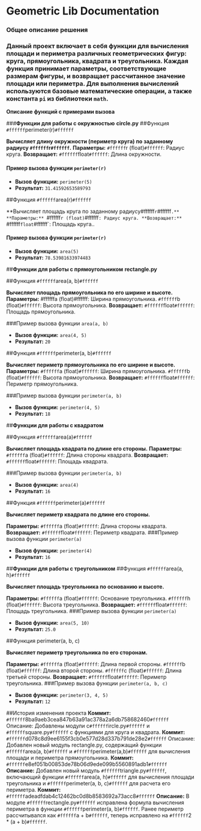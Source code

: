 # **Geometric Lib Documentation** 
### **Общее описание решения**
### Данный проект включает в себя функции для вычисления площади и периметра различных геометрических фигур: круга, прямоугольника, квадрата и треугольника. Каждая функция принимает параметры, соответствующие размерам фигуры, и возвращает рассчитанное значение площади или периметра. Для выполнения вычислений используются базовые математические операции, а также константа `pi` из библиотеки `math`.

**Описание функций с примерами вызова**

###**Функции для работы с окружностью**
**circle.py**
##Функция `#ffffff`perimeter(r)`#ffffff`

**Вычисляет длину окружности (периметр круга) по заданному радиусу `#ffffff`r`#ffffff`.**
**Параметры:**
`#ffffff`r (float)`#ffffff`: Радиус круга.
**Возвращает:**
`#ffffff`float`#ffffff`: Длина окружности.

#### Пример вызова функции `perimeter(r)`
- **Вызов функции:** `perimeter(5)`
- **Результат:** `31.41592653589793`
    
##Функция `#ffffff`area(r)`#ffffff`

**Вычисляет площадь круга по заданному радиусу#ffffff`r`#ffffff`.**
**Параметры:**
`#ffffff`r (float)`#ffffff`: Радиус круга.
**Возвращает:**
`#ffffff`float`#ffffff`: Площадь круга..

#### Пример вызова функции `perimeter(r)`
- **Вызов функции:** `area(5)`
- **Результат:** `78.53981633974483`

##**Функции для работы с прямоугольником**
**rectangle.py**

##Функция `#ffffff`area(a, b)`#ffffff`

**Вычисляет площадь прямоугольника по его ширине и высоте.**
**Параметры:**
#ffffffa (float)#ffffff: Ширина прямоугольника.
`#ffffff`b (float)`#ffffff`: Высота прямоугольника.
**Возвращает:**
`#ffffff`float`#ffffff`: Площадь прямоугольника.

###Пример вызова функции `area(a, b)`
- **Вызов функции:** `area(4, 5)`
- **Результат:** `20`


##Функция `#ffffff`perimeter(a, b)`#ffffff`

**Вычисляет периметр прямоугольника по его ширине и высоте.**
**Параметры:**
`#ffffff`a (float)`#ffffff`: Ширина прямоугольника.
`#ffffff`b (float)`#ffffff`: Высота прямоугольника.
**Возвращает:**
`#ffffff`float`#ffffff`: Периметр прямоугольника.

###Пример вызова функции `perimeter(a, b)`
- **Вызов функции:** `perimeter(4, 5)`
- **Результат:** `18`

##**Функции для работы с квадратом**

##Функция `#ffffff`area(a)`#ffffff`

**Вычисляет площадь квадрата по длине его стороны.**
**Параметры:**
`#ffffff`a (float)`#ffffff`: Длина стороны квадрата.
**Возвращает:**
`#ffffff`float`#ffffff`: Площадь квадрата.

###Пример вызова функции `perimeter(a, b)`
- **Вызов функции:** `area(4)`
- **Результат:** `16`

##Функция `#ffffff`perimeter(a)`#ffffff`

**Вычисляет периметр квадрата по длине его стороны.**

**Параметры:**
`#ffffff`a (float)`#ffffff`: Длина стороны квадрата.
**Возвращает:**
`#ffffff`float`#ffffff`: Периметр квадрата.
###Пример вызова функции `perimeter(a)`
- **Вызов функции:** `perimeter(4)`
- **Результат:** `16`

##**Функции для работы с треугольником**
##Функция `#ffffff`area(a, h)`#ffffff`

**Вычисляет площадь треугольника по основанию и высоте.**

**Параметры:**
`#ffffff`a (float)`#ffffff`: Основание треугольника.
`#ffffff`h (float)`#ffffff`: Высота треугольника.
**Возвращает:**
`#ffffff`float`#ffffff`: Площадь треугольника.
###Пример вызова функции `perimeter(a)`
- **Вызов функции:** `area(5, 10)`
- **Результат:** `25.0`


##Функция perimeter(a, b, c)

**Вычисляет периметр треугольника по его сторонам.**

**Параметры:**
`#ffffff`a (float)`#ffffff`: Длина первой стороны.
`#ffffff`b (float)`#ffffff`: Длина второй стороны.
`#ffffff`c (float)`#ffffff`: Длина третьей стороны.
**Возвращает:**
`#ffffff`float`#ffffff`: Периметр треугольника.
###Пример вызова функции `perimeter(a, b, c)`
- **Вызов функции:** `perimeter(3, 4, 5)`
- **Результат:** `12`

##История изменения проекта
**Коммит:** `#ffffff`8ba9aeb3cea847b63a91ac378a2a6db758682460`#ffffff`
Описание: Добавлены модули c`#ffffff`ircle.py`#ffffff` и `#ffffff`square.py`#ffffff` с функциями для круга и квадрата.
**Коммит:** `#ffffff`d078c8d9ee6155f3cb0e577d28d337b791de28e2`#ffffff`
Описание: Добавлен новый модуль rectangle.py, содержащий функции `#ffffff`area(a, b)`#ffffff` и `#ffffff`perimeter(a,b)`#ffffff` для вычисления площади и периметра прямоугольника.
**Коммит:** `#ffffff`e8ef051b00853de78b06d9ede099b5560891adb1`#ffffff`
**Описание:** Добавлен новый модуль `#ffffff`triangle.py`#ffffff`, включающий функции `#ffffff`area(a, h)`#ffffff` для вычисления площади треугольника и `#ffffff`perimeter(a, b, c)`#ffffff` для расчета его периметра.
**Коммит:** `#ffffff`adeadfdab4c12462bc0d8b8583692a73acc8`#ffffff`
**Описание:** В модуле `#ffffff`rectangle.py`#ffffff` исправлена формула вычисления периметра в функции `#ffffff`perimeter(a, b)`#ffffff`. Ранее периметр рассчитывался как `#ffffff`a + b`#ffffff`, теперь исправлено на `#ffffff`2 * (a + b)`#ffffff`.
